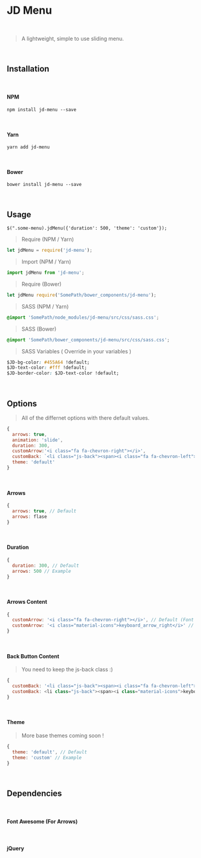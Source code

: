 
# JD Menu

<br>

> A lightweight, simple to use sliding menu.

<br>

## Installation

<br>

#### NPM

```
npm install jd-menu --save
```

<br>

#### Yarn

```
yarn add jd-menu
```

<br>

#### Bower
```
bower install jd-menu --save
```

<br>

## Usage 

```
$(".some-menu).jdMenu({'duration': 500, 'theme': 'custom'});
```

> Require (NPM / Yarn)

```javascript
let jdMenu = require('jd-menu');
```

> Import (NPM / Yarn)

```javascript
import jdMenu from 'jd-menu';
```

> Require (Bower)

```javascript
let jdMenu require('SomePath/bower_components/jd-menu');
```

> SASS (NPM / Yarn)

```css
@import 'SomePath/node_modules/jd-menu/src/css/sass.css';
```
> SASS (Bower)

```css
@import 'SomePath/bower_components/jd-menu/src/css/sass.css';
```

> SASS Variables ( Override in your variables )

```css
$JD-bg-color: #455A64 !default;
$JD-text-color: #fff !default;
$JD-border-color: $JD-text-color !default;
```

<br>

## Options

> All of the differnet options with there default values.

```javascript
{    
  arrows: true,
  animation: 'slide',
  duration: 300,
  customArrow:'<i class="fa fa-chevron-right"></i>',
  customBack: `<li class="js-back"><span><i class="fa fa-chevron-left"></i> Back</span></li>`,
  theme: 'default'    
}
```
 
<br>

#### Arrows

```javascript
{
  arrows: true, // Default
  arrows: flase
}
```

<br>

#### Duration

```javascript
{
  duration: 300, // Default
  arrows: 500 // Example
}
```

<br>

#### Arrows Content

```javascript
{
  customArrow: '<i class="fa fa-chevron-right"></i>', // Default (Font Awesome)
  customArrow: '<i class="material-icons">keyboard_arrow_right</i>' // Example (Material Icons)
}
```

<br>

#### Back Button Content

> You need to keep the js-back class :)

```javascript
{
  customBack: '<li class="js-back"><span><i class="fa fa-chevron-left"></i> Back</span></li>', // Default
  customBack: <li class="js-back"><span><i class="material-icons">keyboard_arrow_left</i></span></li> // Example
}
```

<br>

#### Theme

> More base themes coming soon !

```javascript
{
  theme: 'default', // Default
  theme: 'custom' // Example
}
```

<br>

## Dependencies

<br>

#### Font Awesome (For Arrows)

<br>

#### jQuery